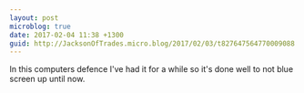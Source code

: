 ```yaml
---
layout: post
microblog: true
date: 2017-02-04 11:38 +1300
guid: http://JacksonOfTrades.micro.blog/2017/02/03/t827647564770009088.html
---
```

In this computers defence I've had it for a while so it's done well to not blue screen up until now.
